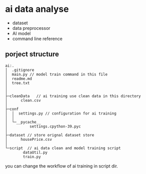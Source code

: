 # ai data analyse
* dataset
* data preprocessor
* AI model
* command line reference

## porject structure
```buildoutcfg
ai:.
│  .gitignore
│  main.py // model train command in this file
│  readme.md
│  tree.txt
│  
│          
├─cleanData   // ai training use clean data in this directory
│      clean.csv
│      
├─conf
│  │  settings.py // configuration for ai training
│  │  
│  └─__pycache__
│          settings.cpython-39.pyc
│          
├─dataset // store orignal dataset store
│      housePrice.csv
│      
└─script  // ai data clean and model training script 
        dataUtil.py
        train.py
```
you can change the workflow of ai training in script dir.
